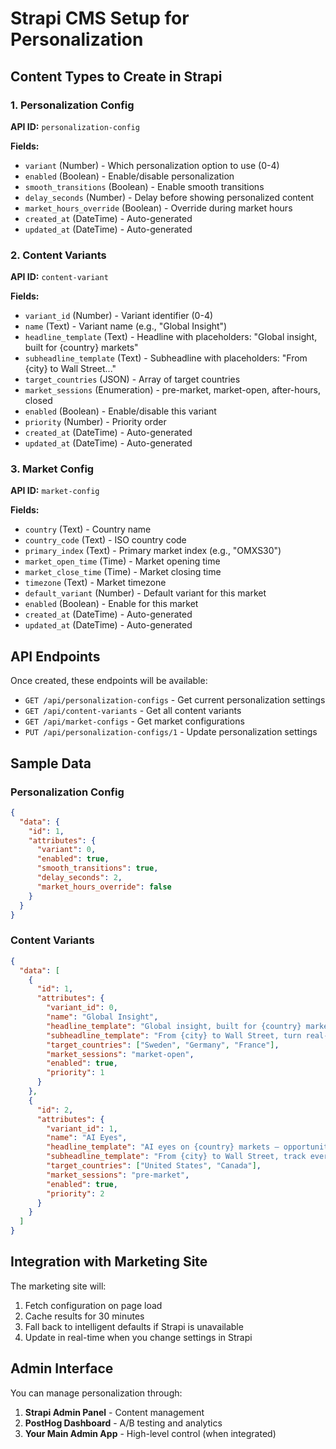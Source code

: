 # Strapi CMS Setup for Personalization

## Content Types to Create in Strapi

### 1. Personalization Config
**API ID:** `personalization-config`

**Fields:**
- `variant` (Number) - Which personalization option to use (0-4)
- `enabled` (Boolean) - Enable/disable personalization
- `smooth_transitions` (Boolean) - Enable smooth transitions
- `delay_seconds` (Number) - Delay before showing personalized content
- `market_hours_override` (Boolean) - Override during market hours
- `created_at` (DateTime) - Auto-generated
- `updated_at` (DateTime) - Auto-generated

### 2. Content Variants
**API ID:** `content-variant`

**Fields:**
- `variant_id` (Number) - Variant identifier (0-4)
- `name` (Text) - Variant name (e.g., "Global Insight")
- `headline_template` (Text) - Headline with placeholders: "Global insight, built for {country} markets"
- `subheadline_template` (Text) - Subheadline with placeholders: "From {city} to Wall Street..."
- `target_countries` (JSON) - Array of target countries
- `market_sessions` (Enumeration) - pre-market, market-open, after-hours, closed
- `enabled` (Boolean) - Enable/disable this variant
- `priority` (Number) - Priority order
- `created_at` (DateTime) - Auto-generated
- `updated_at` (DateTime) - Auto-generated

### 3. Market Config
**API ID:** `market-config`

**Fields:**
- `country` (Text) - Country name
- `country_code` (Text) - ISO country code
- `primary_index` (Text) - Primary market index (e.g., "OMXS30")
- `market_open_time` (Time) - Market opening time
- `market_close_time` (Time) - Market closing time
- `timezone` (Text) - Market timezone
- `default_variant` (Number) - Default variant for this market
- `enabled` (Boolean) - Enable for this market
- `created_at` (DateTime) - Auto-generated
- `updated_at` (DateTime) - Auto-generated

## API Endpoints

Once created, these endpoints will be available:

- `GET /api/personalization-configs` - Get current personalization settings
- `GET /api/content-variants` - Get all content variants
- `GET /api/market-configs` - Get market configurations
- `PUT /api/personalization-configs/1` - Update personalization settings

## Sample Data

### Personalization Config
```json
{
  "data": {
    "id": 1,
    "attributes": {
      "variant": 0,
      "enabled": true,
      "smooth_transitions": true,
      "delay_seconds": 2,
      "market_hours_override": false
    }
  }
}
```

### Content Variants
```json
{
  "data": [
    {
      "id": 1,
      "attributes": {
        "variant_id": 0,
        "name": "Global Insight",
        "headline_template": "Global insight, built for {country} markets",
        "subheadline_template": "From {city} to Wall Street, turn real‑time moves in {index} into smarter decisions.",
        "target_countries": ["Sweden", "Germany", "France"],
        "market_sessions": "market-open",
        "enabled": true,
        "priority": 1
      }
    },
    {
      "id": 2,
      "attributes": {
        "variant_id": 1,
        "name": "AI Eyes",
        "headline_template": "AI eyes on {country} markets — opportunity never sleeps",
        "subheadline_template": "From {city} to Wall Street, track every market pulse, 24/7.",
        "target_countries": ["United States", "Canada"],
        "market_sessions": "pre-market",
        "enabled": true,
        "priority": 2
      }
    }
  ]
}
```

## Integration with Marketing Site

The marketing site will:
1. Fetch configuration on page load
2. Cache results for 30 minutes
3. Fall back to intelligent defaults if Strapi is unavailable
4. Update in real-time when you change settings in Strapi

## Admin Interface

You can manage personalization through:
1. **Strapi Admin Panel** - Content management
2. **PostHog Dashboard** - A/B testing and analytics
3. **Your Main Admin App** - High-level control (when integrated)
